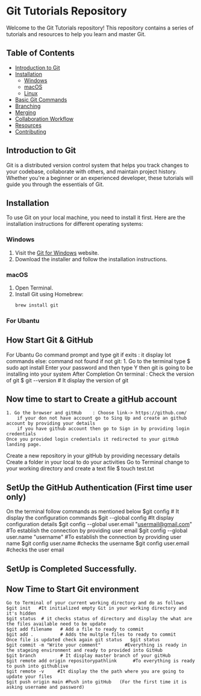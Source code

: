 # Git Tutorials Repository

Welcome to the Git Tutorials repository! This repository contains a series of tutorials and resources to help you learn and master Git.

## Table of Contents

- [Introduction to Git](#introduction-to-git)
- [Installation](#installation)
  - [Windows](#windows)
  - [macOS](#macos)
  - [Linux](#linux)
- [Basic Git Commands](#basic-git-commands)
- [Branching](#branching)
- [Merging](#merging)
- [Collaboration Workflow](#collaboration-workflow)
- [Resources](#resources)
- [Contributing](#contributing)

## Introduction to Git

Git is a distributed version control system that helps you track changes to your codebase, collaborate with others, and maintain project history. Whether you're a beginner or an experienced developer, these tutorials will guide you through the essentials of Git.

## Installation

To use Git on your local machine, you need to install it first. Here are the installation instructions for different operating systems:

### Windows

1. Visit the [Git for Windows](https://gitforwindows.org/) website.
2. Download the installer and follow the installation instructions.

### macOS

1. Open Terminal.
2. Install Git using Homebrew:
   ```bash
   brew install git

### For Ubantu

## How Start Git & GitHub
For Ubantu
Go command prompt and type git
	if exits :
		it display lot commands
	else:
		command not found
if not git:
	1. Go to the terminal type $ sudo apt install
		Enter your password and then type Y then git is going to be installing into your system
After Completion
	On terminal : Check the version of git $ git --version   # It display the version of git
## Now time to start to Create a  gitHub account
	1. Go the browser and gitHub	: Choose link-> https://github.com/
		if your don not have account go to Sing Up and create an github account by providing your details
		if you have github account then go to Sign in by providing login credentials 
	Once you provided login credentials it redirected to your gitHub landing page.
Create a new repository in your gitHub by providing necessary details 
Create a folder in your local to do your activities
	Go to Terminal change to your working directory and create a text file $ touch test.txt

## SetUp the GitHub Authentication (First time user only)
On the terminal follow commands as mentioned below
	$git config    # It display the configuration commands
	$git --global config  #It display configuration details
	$git config --global user.email "usermail@gmail.com" 	#To establish the connection by providing user email
	$git config --global user.name "username" 		#To establish the connection by providing user name
	$git config user.name    #checks the username
	$git config user.email   #checks the user email

## SetUp is Completed Successfully.

## Now Time to Start Git environment
	Go to Terminal of your current working directory and do as follows
	$git init   #It initialized empty Git in your working directory and it's hidden
	$git status  # it checks status of directory and display the what are the files available need to be update
	$git add filename	# Add a file to ready to commit 
	$git add .    		# Adds the multple files to ready to commit
	Once file is updated check again git status   $git status 
	$git commit -m "Write your comment"         #Everything is ready in the stageing environment and ready to provided into GitHub
	$git branch 		# It display master branch of your gitHub
	$git remote add origin repositorypathlink      #To everything is ready to push into githublive
	$git remote -v     #It display the the path where you are going to update your files
	$git push origin main #Push into gitHub   (For the first time it is asking username and password)

